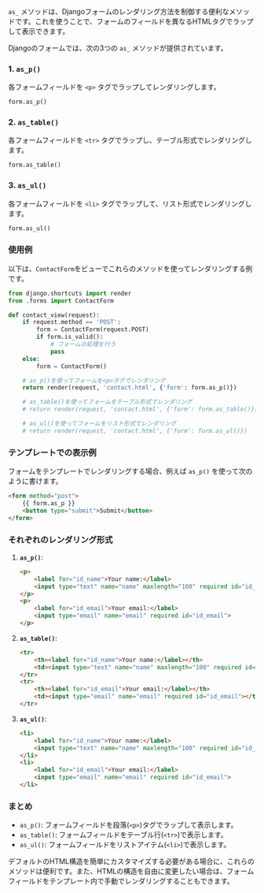 `as_` メソッドは、Djangoフォームのレンダリング方法を制御する便利なメソッドです。これを使うことで、フォームのフィールドを異なるHTMLタグでラップして表示できます。

Djangoのフォームでは、次の3つの `as_` メソッドが提供されています。

### 1. `as_p()`
各フォームフィールドを `<p>` タグでラップしてレンダリングします。

```python
form.as_p()
```

### 2. `as_table()`
各フォームフィールドを `<tr>` タグでラップし、テーブル形式でレンダリングします。

```python
form.as_table()
```

### 3. `as_ul()`
各フォームフィールドを `<li>` タグでラップして、リスト形式でレンダリングします。

```python
form.as_ul()
```

### 使用例

以下は、`ContactForm`をビューでこれらのメソッドを使ってレンダリングする例です。

```python
from django.shortcuts import render
from .forms import ContactForm

def contact_view(request):
    if request.method == 'POST':
        form = ContactForm(request.POST)
        if form.is_valid():
            # フォームの処理を行う
            pass
    else:
        form = ContactForm()

    # as_p()を使ってフォームを<p>タグでレンダリング
    return render(request, 'contact.html', {'form': form.as_p()})

    # as_table()を使ってフォームをテーブル形式でレンダリング
    # return render(request, 'contact.html', {'form': form.as_table()})

    # as_ul()を使ってフォームをリスト形式でレンダリング
    # return render(request, 'contact.html', {'form': form.as_ul()})
```

### テンプレートでの表示例

フォームをテンプレートでレンダリングする場合、例えば `as_p()` を使って次のように書けます。

```html
<form method="post">
    {{ form.as_p }}
    <button type="submit">Submit</button>
</form>
```

### それぞれのレンダリング形式

1. **`as_p()`**:
   ```html
   <p>
       <label for="id_name">Your name:</label>
       <input type="text" name="name" maxlength="100" required id="id_name">
   </p>
   <p>
       <label for="id_email">Your email:</label>
       <input type="email" name="email" required id="id_email">
   </p>
   ```

2. **`as_table()`**:
   ```html
   <tr>
       <th><label for="id_name">Your name:</label></th>
       <td><input type="text" name="name" maxlength="100" required id="id_name"></td>
   </tr>
   <tr>
       <th><label for="id_email">Your email:</label></th>
       <td><input type="email" name="email" required id="id_email"></td>
   </tr>
   ```

3. **`as_ul()`**:
   ```html
   <li>
       <label for="id_name">Your name:</label>
       <input type="text" name="name" maxlength="100" required id="id_name">
   </li>
   <li>
       <label for="id_email">Your email:</label>
       <input type="email" name="email" required id="id_email">
   </li>
   ```

### まとめ

- `as_p()`: フォームフィールドを段落(`<p>`)タグでラップして表示します。
- `as_table()`: フォームフィールドをテーブル行(`<tr>`)で表示します。
- `as_ul()`: フォームフィールドをリストアイテム(`<li>`)で表示します。

デフォルトのHTML構造を簡単にカスタマイズする必要がある場合に、これらのメソッドは便利です。また、HTMLの構造を自由に変更したい場合は、フォームフィールドをテンプレート内で手動でレンダリングすることもできます。
